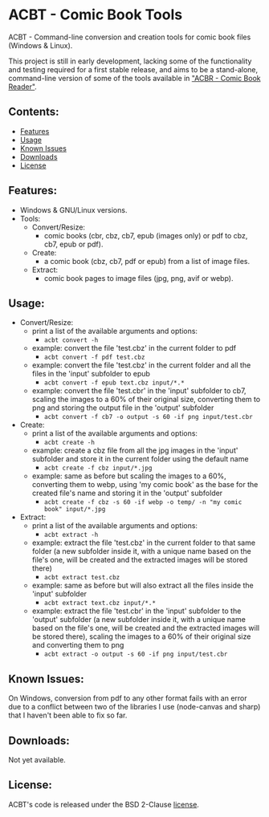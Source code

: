# ACBT - Comic Book Tools

ACBT - Command-line conversion and creation tools for comic book files (Windows & Linux).

This project is still in early development, lacking some of the functionality and testing required for a first stable release, and aims to be a stand-alone, command-line version of some of the tools available in ["ACBR - Comic Book Reader"](https://github.com/binarynonsense/comic-book-reader).

## Contents:

- [Features](#features)
- [Usage](#usage)
- [Known Issues](#known-issues)
- [Downloads](#downloads)
- [License](#license)

## Features:

- Windows & GNU/Linux versions.
- Tools:
  - Convert/Resize:
    - comic books (cbr, cbz, cb7, epub (images only) or pdf to cbz, cb7, epub or pdf).
  - Create:
    - a comic book (cbz, cb7, pdf or epub) from a list of image files.
  - Extract:
    - comic book pages to image files (jpg, png, avif or webp).

## Usage:

- Convert/Resize:
  - print a list of the available arguments and options:
    - `acbt convert -h`
  - example: convert the file 'test.cbz' in the current folder to pdf
    - `acbt convert -f pdf test.cbz`
  - example: convert the file 'test.cbz' in the current folder and all the files in the 'input' subfolder to epub
    - `acbt convert -f epub text.cbz input/*.*`
  - example: convert the file 'test.cbr' in the 'input' subfolder to cb7, scaling the images to a 60% of their original size, converting them to png and storing the output file in the 'output' subfolder
    - `acbt convert -f cb7 -o output -s 60 -if png input/test.cbr`
- Create:
  - print a list of the available arguments and options:
    - `acbt create -h`
  - example: create a cbz file from all the jpg images in the 'input' subfolder and store it in the current folder using the default name
    - `acbt create -f cbz input/*.jpg`
  - example: same as before but scaling the images to a 60%, converting them to webp, using 'my comic book' as the base for the created file's name and storing it in the 'output' subfolder
    - `acbt create -f cbz -s 60 -if webp -o temp/ -n "my comic book" input/*.jpg`
- Extract:
  - print a list of the available arguments and options:
    - `acbt extract -h`
  - example: extract the file 'test.cbz' in the current folder to that same folder (a new subfolder inside it, with a unique name based on the file's one, will be created and the extracted images will be stored there)
    - `acbt extract test.cbz`
  - example: same as before but will also extract all the files inside the 'input' subfolder
    - `acbt extract text.cbz input/*.*`
  - example: extract the file 'test.cbr' in the 'input' subfolder to the 'output' subfolder (a new subfolder inside it, with a unique name based on the file's one, will be created and the extracted images will be stored there), scaling the images to a 60% of their original size and converting them to png
    - `acbt extract -o output -s 60 -if png input/test.cbr`

## Known Issues:

On Windows, conversion from pdf to any other format fails with an error due to a conflict between two of the libraries I use (node-canvas and sharp) that I haven't been able to fix so far.

## Downloads:

Not yet available.

## License:

ACBT's code is released under the BSD 2-Clause [license](./LICENSE).
